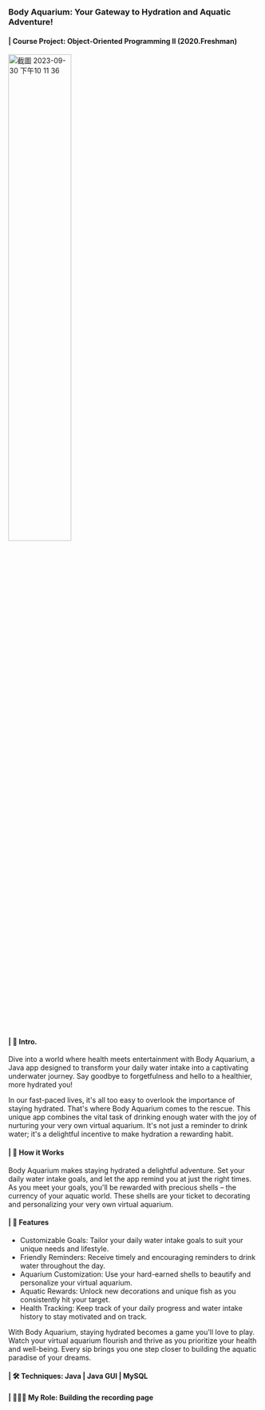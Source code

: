 ### Body Aquarium: Your Gateway to Hydration and Aquatic Adventure!
#### | Course Project: Object-Oriented Programming II (2020.Freshman)
<img width="50%" alt="截圖 2023-09-30 下午10 11 36" src="https://github.com/ChiaoYunLee/Project1_BodyAquarium/assets/58580554/bdedf447-9a22-4032-9e66-4079e88cf636">

#### | 🌊 Intro.
Dive into a world where health meets entertainment with Body Aquarium, a Java app designed to transform your daily water intake into a captivating underwater journey. Say goodbye to forgetfulness and hello to a healthier, more hydrated you!

In our fast-paced lives, it's all too easy to overlook the importance of staying hydrated. That's where Body Aquarium comes to the rescue. This unique app combines the vital task of drinking enough water with the joy of nurturing your very own virtual aquarium. It's not just a reminder to drink water; it's a delightful incentive to make hydration a rewarding habit.

#### | 🐠 How it Works

Body Aquarium makes staying hydrated a delightful adventure. Set your daily water intake goals, and let the app remind you at just the right times. As you meet your goals, you'll be rewarded with precious shells – the currency of your aquatic world. These shells are your ticket to decorating and personalizing your very own virtual aquarium.

#### | 🌟 Features
- Customizable Goals: Tailor your daily water intake goals to suit your unique needs and lifestyle.
- Friendly Reminders: Receive timely and encouraging reminders to drink water throughout the day.
- Aquarium Customization: Use your hard-earned shells to beautify and personalize your virtual aquarium.
- Aquatic Rewards: Unlock new decorations and unique fish as you consistently hit your target.
- Health Tracking: Keep track of your daily progress and water intake history to stay motivated and on track.

With Body Aquarium, staying hydrated becomes a game you'll love to play. Watch your virtual aquarium flourish and thrive as you prioritize your health and well-being. Every sip brings you one step closer to building the aquatic paradise of your dreams.

#### | 🛠️ Techniques: Java | Java GUI | MySQL
#### | 👩🏻‍💻 My Role: Building the recording page

